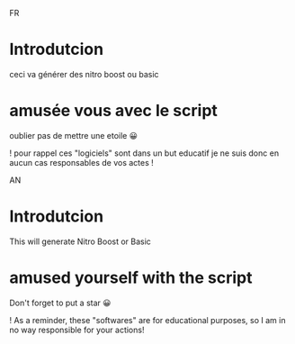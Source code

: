 FR

# Introdutcion
ceci va générer des nitro boost ou basic

# amusée vous avec  le script

oublier pas de mettre une etoile 😀

! pour rappel ces "logiciels" sont dans un but educatif je ne suis donc en aucun cas responsables de vos actes !

AN

# Introdutcion
This will generate Nitro Boost or Basic

# amused yourself with the script

Don't forget to put a star 😀

! As a reminder, these "softwares" are for educational purposes, so I am in no way responsible for your actions!
